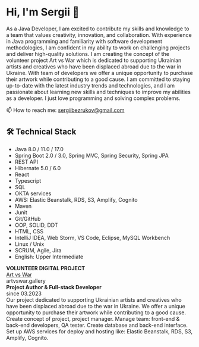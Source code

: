 # Hi, I'm Sergii 👋
As a Java Developer, I am excited to contribute my skills and knowledge to a team that values creativity, innovation, and collaboration. With experience in Java programming and familiarity with software development methodologies, I am confident in my ability to work on challenging projects and deliver high-quality solutions. I am creating the concept of the volunteer project Art vs War which is dedicated to supporting Ukrainian artists and creatives who have been displaced abroad due to the war in Ukraine. With team of developers we offer a unique opportunity to purchase their artwork while contributing to a good cause. I am committed to staying up-to-date with the latest industry trends and technologies, and I am passionate about learning new skills and techniques to improve my abilities as a developer. I just love programming and solving complex problems. 

<p align='left'>
  📫  How to reach me: <a href='mailto:sergiibezrukov@gmail.com'>sergiibezrukov@gmail.com</a>
 
</p>

## 🛠 Technical Stack
* Java 8.0 / 11.0 / 17.0
* Spring Boot 2.0 / 3.0, Spring MVC, Spring Security, Spring JPA
* REST API
* Hibernate 5.0 / 6.0
* React
* Typescript
* SQL
* OKTA services
* AWS: Elastic Beanstalk, RDS, S3, Amplify, Cognito
* Maven
* Junit
* Git/GitHub
* OOP, SOLID, DDT
* HTML, CSS
* IntelliJ IDEA, Web Storm, VS Code, Eclipse, MySQL Workbench
* Linux / Unix 
* SCRUM, Agile, Jira
* English: Upper Intermediate

**VOLUNTEER DIGITAL PROJECT** <br />
<a href='[Site page](https://www.artvswar.gallery/)'>Art vs War</a> <br />
artvswar.gallery <br />
**Project Author & Full-stack Developer** <br />
since 03.2023 <br />
Our project dedicated to supporting Ukrainian artists and creatives who have been displaced abroad due to the war in Ukraine. We offer a unique opportunity to purchase their artwork while contributing to a good cause.  Create concept of project, project manager. Manage team: front-end & back-end developers, QA tester. Create database and back-end interface. Set up AWS services for deploy and hosting like: Elastic Beanstalk, RDS, S3, Amplify, Cognito.

